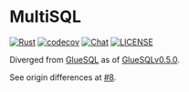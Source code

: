 # MultiSQL
[![Rust](https://github.com/KyGost/multisql/actions/workflows/rust.yml/badge.svg)](https://github.com/KyGost/multisql/actions/workflows/rust.yml)
[![codecov](https://codecov.io/gh/KyGost/multisql/branch/main/graph/badge.svg?token=RX0OCX7AJ6)](https://codecov.io/gh/KyGost/multisql)
[![Chat](https://img.shields.io/discord/780298017940176946)](https://discord.gg/C6TDEgzDzY)
[![LICENSE](https://img.shields.io/crates/l/gluesql.svg)](https://github.com/KyGost/multisql/blob/main/LICENSE)

Diverged from [GlueSQL](https://github.com/gluesql/gluesql) as of [GlueSQLv0.5.0](https://github.com/gluesql/gluesql/releases/tag/v0.5.0).

See origin differences at [#8](https://github.com/SyRis-Consulting/gluesql/pull/8).

